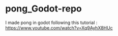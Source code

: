 # pong_Godot-repo
I made pong in godot following this tutorial : https://www.youtube.com/watch?v=Xq9AyhX8HUc
